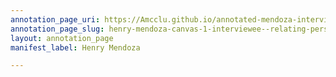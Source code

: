 ```yaml
---
annotation_page_uri: https://Amcclu.github.io/annotated-mendoza-interview/annotations/henry-mendoza-canvas-1-interviewee--relating-personal-detail--reminiscing--body-language--sigh--nods-.json
annotation_page_slug: henry-mendoza-canvas-1-interviewee--relating-personal-detail--reminiscing--body-language--sigh--nods-
layout: annotation_page
manifest_label: Henry Mendoza

---
```

